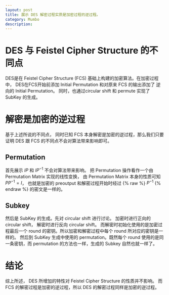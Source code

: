 ```yaml
---
layout: post
title: 展示 DES 解密过程实质是加密过程的逆过程。
category: Mumbo
description:
---
```


# DES 与 Feistel Cipher Structure 的不同点
DES是在 Feistel Cipher Structure (FCS) 基础上构建的加密算法。在加密过程中， DES在FCS开始前添加 Initial Permutation 和对原来 FCS 的输出添加了 逆向的 Initial Permutation。 同时，也通过circular shift 和 permute 实现了 SubKey 的生成。

# 解密是加密的逆过程
基于上述所说的不同点， 同时已知 FCS 本身解密是加密的逆过程，那么我们只要证明 DES 跟 FCS 的不同点不会对算法带来影响即可。

## Permutation
首先展示 $IP$ 和 $IP^{-1}$ 不会对算法带来影响。 把 Permutation 操作看作一个由 Permutation Matrix 实现的线性变换， 由 Permutation Matrix 本身的性质可知 $PP^{-1} = I$， 也就是加密的 preoutput 和解密过程开始时经过 {% raw %} $P^{-1}$ {% endraw %} 的密文是一样的。

## Subkey
然后是 SubKey 的生成。先对 circular shift 进行讨论。 加密时进行正向的 circular shift， 解密时进行反向 circular shift。 而解密时初始化使用的是加密过程最后一个 round 的密钥。所以加密和解密过程中每个 round 所对应的密钥是一样的。 然后到 SubKey 生成中使用的 permutation。既然每个 round 使用的是同一条密钥，而 permutation 的方法也一样，生成的 Subkey 自然也就一样了。

# 结论
综上所述， DES 所增加的特性对 Feistel Cipher Structure 的性质并不影响。 而 FCS 的解密过程是加密的逆过程，所以 DES 的解密过程同样是加密的逆过程。
